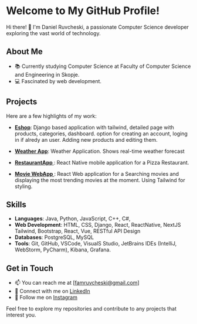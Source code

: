 # Welcome to My GitHub Profile!

Hi there! 👋 I'm Daniel Ruvcheski, a passionate Computer Science developer exploring the vast world of technology. 

## About Me

- 📚 Currently studying Computer Science at Faculty of Computer Science and Engineering in Skopje.
- 💻 Fascinated by web development.

## Projects

Here are a few highlights of my work:<br>
- **[Eshop](https://github.com/DanielRuvchee/Eshop)**: Django based application with tailwind, detailed page with products, categories, dashboard.
  option for creating an account, loging in if alredy an user. Adding new products and editing them.<br>
  
- **[Weather App](https://github.com/DanielRuvchee/Weather-App)**: Weather Application. Shows real-time weather forecast
  <br>
  
- **[RestaurantApp ](https://github.com/DanielRuvchee/RestaurantApp)**: React Native mobile application for a Pizza Restaurant.
  <br>
- **[Movie WebApp ](https://github.com/DanielRuvchee/Movie-WebApp)**: React Web application for a Searching movies and displaying the most trending movies at the moment. Using Tailwind for styling.


## Skills

- **Languages**: Java, Python, JavaScript, C++, C#,
- **Web Development**: HTML, CSS, Django, React, ReactNative, NextJS Tailwind, Bootstrap, React, Vue, RESTful API Design
- **Databases**: PostgreSQL, MySQL
- **Tools**: Git, GitHub, VSCode, VisualS Studio, JetBrains IDEs (IntelliJ, WebStorm, PyCharm), Kibana, Grafana.

## Get in Touch

- 📫 You can reach me at [famruvcheski@gmail.com]
- 💼 Connect with me on [LinkedIn](www.linkedin.com/in/daniel-ruvcheski-5031a6237)
- 📸 Follow me on [Instagram](https://www.instagram.com/danielruvchee/)

Feel free to explore my repositories and contribute to any projects that interest you. 
